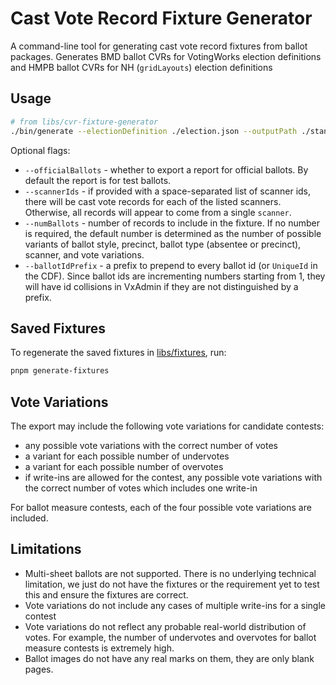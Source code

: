 # Cast Vote Record Fixture Generator

A command-line tool for generating cast vote record fixtures from ballot
packages. Generates BMD ballot CVRs for VotingWorks election definitions and
HMPB ballot CVRs for NH (`gridLayouts`) election definitions

## Usage

```bash
# from libs/cvr-fixture-generator
./bin/generate --electionDefinition ./election.json --outputPath ./standard-cvr-fixture
```

Optional flags:

- `--officialBallots` - whether to export a report for official ballots. By
  default the report is for test ballots.
- `--scannerIds` - if provided with a space-separated list of scanner ids, there
  will be cast vote records for each of the listed scanners. Otherwise, all
  records will appear to come from a single `scanner`.
- `--numBallots` - number of records to include in the fixture. If no number is
  required, the default number is determined as the number of possible variants
  of ballot style, precinct, ballot type (absentee or precinct), scanner, and
  vote variations.
- `--ballotIdPrefix` - a prefix to prepend to every ballot id (or `UniqueId` in
  the CDF). Since ballot ids are incrementing numbers starting from 1, they will
  have id collisions in VxAdmin if they are not distinguished by a prefix.

## Saved Fixtures

To regenerate the saved fixtures in [libs/fixtures](../libs/fixtures), run:

```bash
pnpm generate-fixtures
```

## Vote Variations

The export may include the following vote variations for candidate contests:

- any possible vote variations with the correct number of votes
- a variant for each possible number of undervotes
- a variant for each possible number of overvotes
- if write-ins are allowed for the contest, any possible vote variations with
  the correct number of votes which includes one write-in

For ballot measure contests, each of the four possible vote variations are
included.

## Limitations

- Multi-sheet ballots are not supported. There is no underlying technical
  limitation, we just do not have the fixtures or the requirement yet to test
  this and ensure the fixtures are correct.
- Vote variations do not include any cases of multiple write-ins for a single
  contest
- Vote variations do not reflect any probable real-world distribution of votes.
  For example, the number of undervotes and overvotes for ballot measure
  contests is extremely high.
- Ballot images do not have any real marks on them, they are only blank pages.
